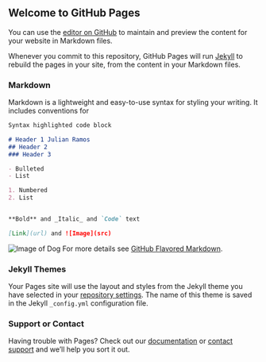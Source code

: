 ## Welcome to GitHub Pages

You can use the [editor on GitHub](https://github.com/Jramos1004/JRamos1004.github.io/edit/master/index.md) to maintain and preview the content for your website in Markdown files.

Whenever you commit to this repository, GitHub Pages will run [Jekyll](https://jekyllrb.com/) to rebuild the pages in your site, from the content in your Markdown files.

### Markdown

Markdown is a lightweight and easy-to-use syntax for styling your writing. It includes conventions for

```markdown
Syntax highlighted code block

# Header 1 Julian Ramos   
## Header 2
### Header 3

- Bulleted
- List

1. Numbered
2. List


**Bold** and _Italic_ and `Code` text

[Link](url) and ![Image](src)
```
![Image of Dog](https://www.gannett-cdn.com/presto/2019/01/29/PDTF/68f52db7-54b5-4e1c-81cd-e211fd88ce1b-Sterling_Utica_PD.jpg?crop=699,393,x1,y150&amp;width=3200&amp;height=1680&amp;fit=bounds) 
For more details see [GitHub Flavored Markdown](https://guides.github.com/features/mastering-markdown/).

### Jekyll Themes

Your Pages site will use the layout and styles from the Jekyll theme you have selected in your [repository settings](https://github.com/Jramos1004/JRamos1004.github.io/settings). The name of this theme is saved in the Jekyll `_config.yml` configuration file.

### Support or Contact

Having trouble with Pages? Check out our [documentation](https://help.github.com/categories/github-pages-basics/) or [contact support](https://github.com/contact) and we’ll help you sort it out.
